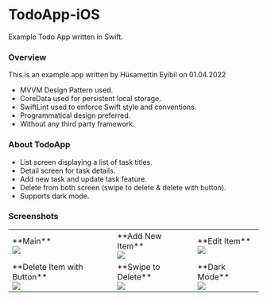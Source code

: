 # TodoApp-iOS
Example Todo App written in Swift.

<h3>Overview</h3>
This is an example app written by Hüsamettin Eyibil on 01.04.2022<br>
<ul>
    <li>MVVM Design Pattern used.</li>
    <li>CoreData used for persistent local storage.</li>
    <li>SwiftLint used to enforce Swift style and conventions.</li>
    <li>Programmatical design preferred.</li>
    <li>Without any third party framework.</li>
</ul>

<h3>About TodoApp</h3>
<ul>
    <li>List screen displaying a list of task titles.</li>
    <li>Detail screen for task details.</li>
    <li>Add new task and update task feature.</li>
    <li>Delete from both screen (swipe to delete & delete with button).</li>
    <li>Supports dark mode.</li>
</ul>

<h3>Screenshots</h3>
<table>
  <tr>
    <td>
        **Main** <br>
        <img src="/screenshots/main.png">
    </td>
    <td>
        **Add New Item** <br>
        <img src="/screenshots/add.png">
    </td>
    <td>
        **Edit Item** <br>
        <img src="/screenshots/edit.png">
    </td>
  </tr>
    <tr>
    <td>
        **Delete Item with Button** <br>
        <img src="/screenshots/delete1.png">
    </td>
    <td>
        **Swipe to Delete** <br>
        <img src="/screenshots/delete2.png">
    </td>
    <td>
        **Dark Mode** <br>
        <img src="/screenshots/dark.png">
    </td>
  </tr>
</table>
